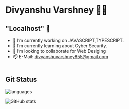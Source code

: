 # Divyanshu Varshney 👨‍💻
## "Localhost" 👋

<!--
**0124hitesh/0124hitesh** is a ✨ _special_ ✨ repository because its `README.md` (this file) appears on your GitHub profile.

Here are some ideas to get you started:

- 🔭 I’m currently working on JAVASCRIPT,TYPESCRIPT.
- 🌱 I’m currently learning 
- 👯 I’m looking to collaborate on Web Desiging
- 🤔 I’m looking for help with ...
- 💬 Ask me about ...

- 😄 Pronouns: ...
- ⚡ Fun fact: ...
-->
- 🔭 I’m currently working on JAVASCRIPT,TYPESCRIPT.
- 🌱 I’m currently learning about Cyber Security.
- 👯 I’m looking to collaborate for Web Desiging
- 📫 E-Mail: divyanshuvarshney855@gmail.com
<br/><br/>
<!--![Top Langs](https://github-readme-stats.vercel.app/api/top-langs/?username=0124hitesh&theme=tokyonight)<br/>-->
## Git Status

![languages](https://github-readme-stats-eight-theta.vercel.app/api/top-langs/?username=divyanshu-95&layout=compact,issues&theme=tokyonight)

<!--![Streak](https://github-readme-streak-stats.herokuapp.com/?user=0124hitesh&show_icons=true&theme=tokyonight)<br/>-->
![GitHub stats](https://github-readme-stats.vercel.app/api?username=divyanshu-95&count_private=true&theme=tokyonight)<br/>



